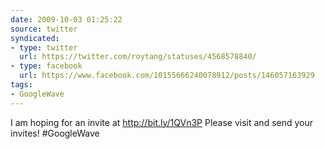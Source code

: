 ```yaml
---
date: 2009-10-03 01:25:22
source: twitter
syndicated:
- type: twitter
  url: https://twitter.com/roytang/statuses/4568578840/
- type: facebook
  url: https://www.facebook.com/10155666240078912/posts/146057163929
tags:
- GoogleWave
---
```


I am hoping for an invite at http://bit.ly/1QVn3P Please visit and send your invites! #GoogleWave